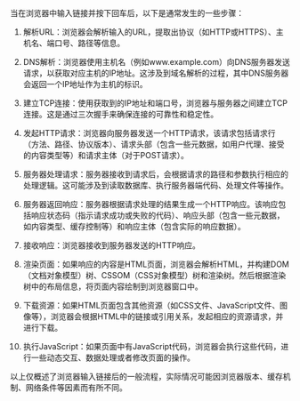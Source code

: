 当在浏览器中输入链接并按下回车后，以下是通常发生的一些步骤：
1. 解析URL：浏览器会解析输入的URL，提取出协议（如HTTP或HTTPS）、主机名、端口号、路径等信息。

2. DNS解析：浏览器使用主机名（例如www.example.com）向DNS服务器发送请求，以获取对应主机的IP地址。这涉及到域名解析的过程，其中DNS服务器会返回一个IP地址作为主机的标识。

3. 建立TCP连接：使用获取到的IP地址和端口号，浏览器与服务器之间建立TCP连接。这是通过三次握手来确保连接的可靠性和稳定性。

4. 发起HTTP请求：浏览器向服务器发送一个HTTP请求，该请求包括请求行（方法、路径、协议版本）、请求头部（包含一些元数据，如用户代理、接受的内容类型等）和请求主体（对于POST请求）。

5. 服务器处理请求：服务器接收到请求后，会根据请求的路径和参数执行相应的处理逻辑。这可能涉及到读取数据库、执行服务器端代码、处理文件等操作。

6. 服务器返回响应：服务器根据请求处理的结果生成一个HTTP响应。该响应包括响应状态码（指示请求成功或失败的代码）、响应头部（包含一些元数据，如内容类型、缓存控制等）和响应主体（包含实际的响应数据）。

7. 接收响应：浏览器接收到服务器发送的HTTP响应。

8. 渲染页面：如果响应的内容是HTML页面，浏览器会解析HTML，并构建DOM（文档对象模型）树、CSSOM（CSS对象模型）树和渲染树。然后根据渲染树中的布局信息，将页面内容绘制到浏览器窗口中。

9. 下载资源：如果HTML页面包含其他资源（如CSS文件、JavaScript文件、图像等），浏览器会根据HTML中的链接或引用关系，发起相应的资源请求，并进行下载。

10. 执行JavaScript：如果页面中有JavaScript代码，浏览器会执行这些代码，进行一些动态交互、数据处理或者修改页面的操作。

以上仅概述了浏览器输入链接后的一般流程，实际情况可能因浏览器版本、缓存机制、网络条件等因素而有所不同。